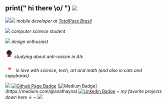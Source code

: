 ## print(" hi there \\o/ ") <img src="https://user-images.githubusercontent.com/5679180/79618120-0daffb80-80be-11ea-819e-d2b0fa904d07.gif" width="27">

<img align="left" src="https://github.com/anathayna/anathayna/blob/master/assets/pusheencode.gif"/> 

<p></a><img src="https://media.giphy.com/media/WUlplcMpOCEmTGBtBW/giphy.gif" width="30"><em> mobile developer at <a href="https://totalpass.com/br/">TotalPass Brasil</em></p>
<p></a><img src="https://github.com/anathayna/anathayna/blob/master/assets/bmo.gif" width="30"/> <em>computer science student</em></p>
<p></a><img src="https://github.com/anathayna/anathayna/blob/master/assets/enthusiast.gif" width="30"/> <em>design enthusiast</em></p>
<p></a><img src="https://github.com/anathayna/anathayna/blob/master/assets/fist.gif" width="25"/> <em>studying about anti-racism in AIs</em></p>
<p></a><img src="https://github.com/anathayna/anathayna/blob/master/assets/love.gif" width="30"/> <em>in love with science, tech, art and math (and also in cats and capybaras)</em></p>

<img src="https://media.giphy.com/media/VgCDAzcKvsR6OM0uWg/giphy.gif" width="50"> [![Github Page Badge](https://img.shields.io/badge/-Github_Page-000?style=flat-square&logo=Github&logoColor=white&link=https://anathayna.github.io)](https://anathayna.github.io)
 [![Medium Badge](https://img.shields.io/badge/-Medium-000000?style=flat-square&labelColor=000000&logo=medium&logoColor=white&link=[https://www.linkedin.com/in/anathaynafranca/](https://medium.com/@anathayna))](https://medium.com/@anathayna)
 [![Linkedin Badge](https://img.shields.io/badge/-LinkedIn-blue?style=flat-square&logo=Linkedin&logoColor=white&link=https://www.linkedin.com/in/anathaynafranca/)](https://www.linkedin.com/in/anathaynafranca/) <em> ~ my favorite projects down here ↓ ~ </a><img src="https://github.com/anathayna/anathayna/blob/master/assets/salt.gif?raw=1" width="55"/></em>
